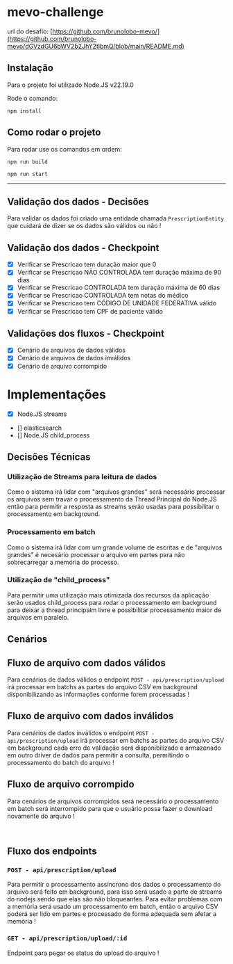 # mevo-challenge

url do desafio: [https://github.com/brunolobo-mevo/](https://github.com/brunolobo-mevo/dGVzdGU6bWV2b2JhY2tlbmQ/blob/main/README.md)

## Instalação

Para o projeto foi utilizado Node.JS v22.19.0

Rode o comando:
```
npm install
```

## Como rodar o projeto

Para rodar use os comandos em ordem:

```
npm run build
```

```
npm run start
```

---

## Validação dos dados - Decisões

Para validar os dados foi criado uma entidade chamada `PrescriptionEntity` que cuidará de dizer se os dados são válidos ou não !

## Validação dos dados - Checkpoint

- [x] Verificar se Prescricao tem duração maior que 0
- [x] Verificar se Prescricao NÃO CONTROLADA tem duração máxima de 90 dias
- [x] Verificar se Prescricao CONTROLADA tem duração máxima de 60 dias
- [x] Verificar se Prescricao CONTROLADA tem notas do médico
- [x] Verificar se Prescricao tem CÓDIGO DE UNIDADE FEDERATIVA válido
- [x] Verificar se Prescricao tem CPF de paciente válido

## Validações dos fluxos - Checkpoint

- [x] Cenário de arquivos de dados válidos
- [x] Cenário de arquivos de dados inválidos
- [x] Cenário de arquivo corrompido

# Implementações

- [x] Node.JS streams
- [] elasticsearch
- [] Node.JS child_process

## Decisões Técnicas

### Utilização de Streams para leitura de dados

Como o sistema irá lidar com "arquivos grandes" será necessário processar os arquivos sem travar o processamento da Thread Principal do Node.JS então para permitir a resposta as streams serão usadas para possibilitar o processamento em background.

### Processamento em batch

Como o sistema irá lidar com um grande volume de escritas e de "arquivos grandes" é necesário processar o arquivo em partes para não sobrecarregar a memória do processo.

### Utilização de "child_process"

Para permitir uma utilização mais otimizada dos recursos da aplicação serão usados child_process para rodar o processamento em background para deixar a thread principalm livre e possibilitar processamento maior de arquivos em paralelo.

## Cenários

## Fluxo de arquivo com dados válidos

Para cenários de dados válidos o endpoint `POST - api/prescription/upload` irá processar em batchs as partes do arquivo CSV em background disponibilizando as informações conforme forem processadas !

## Fluxo de arquivo com dados inválidos

Para cenários de dados inválidos o endpoint `POST - api/prescription/upload` irá processar em batchs as partes do arquivo CSV em background cada erro de validação será disponibilizado e armazenado em outro driver de dados para permitir a consulta, permitindo o processamento do batch do arquivo !

## Fluxo de arquivo corrompido

Para cenários de arquivos corrompidos será necessário o processamento em batch será interrompido para que o usuário possa fazer o download novamente do arquivo !

<br/>

## Fluxo dos endpoints

### `POST - api/prescription/upload`

Para permitir o processamento assíncrono dos dados o processamento do arquivo será feito em background, para isso será usado a parte de streams do nodejs sendo que elas são não bloqueantes. Para evitar problemas com a memória será usado um processamento em batch, então o arquivo CSV poderá ser lido em partes e processado de forma adequada sem afetar a memória !

### `GET - api/prescription/upload/:id`

Endpoint para pegar os status do upload do arquivo !

<br/>